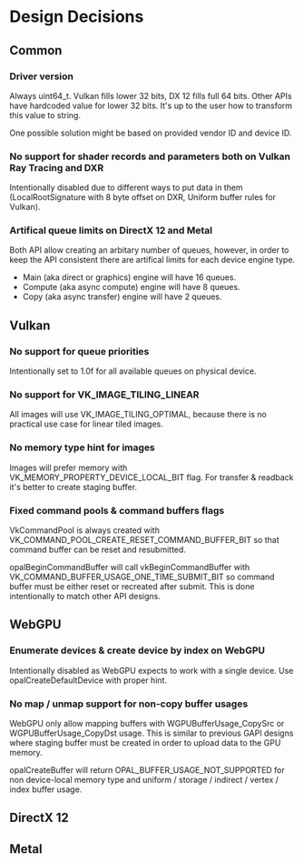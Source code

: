 # Design Decisions

## Common

### Driver version

Always uint64_t. Vulkan fills lower 32 bits, DX 12 fills full 64 bits. Other APIs have hardcoded value for lower 32 bits. It's up to the user how to transform this value to string.

One possible solution might be based on provided vendor ID and device ID.

### No support for shader records and parameters both on Vulkan Ray Tracing and DXR

Intentionally disabled due to different ways to put data in them (LocalRootSignature with 8 byte offset on DXR, Uniform buffer rules for Vulkan).

### Artifical queue limits on DirectX 12 and Metal

Both API allow creating an arbitary number of queues, however, in order to keep the API consistent there are artifical limits for each device engine type.

- Main (aka direct or graphics) engine will have 16 queues.
- Compute (aka async compute) engine will have 8 queues.
- Copy (aka async transfer) engine will have 2 queues.

## Vulkan

### No support for queue priorities

Intentionally set to 1.0f for all available queues on physical device.

### No support for VK_IMAGE_TILING_LINEAR

All images will use VK_IMAGE_TILING_OPTIMAL, because there is no practical use case for linear tiled images.

### No memory type hint for images

Images will prefer memory with VK_MEMORY_PROPERTY_DEVICE_LOCAL_BIT flag. For transfer & readback it's better to create staging buffer.

### Fixed command pools & command buffers flags

VkCommandPool is always created with VK_COMMAND_POOL_CREATE_RESET_COMMAND_BUFFER_BIT so that command buffer can be reset and resubmitted.

opalBeginCommandBuffer will call vkBeginCommandBuffer with VK_COMMAND_BUFFER_USAGE_ONE_TIME_SUBMIT_BIT so command buffer must be either reset or recreated after submit. This is done intentionally to match other API designs.

## WebGPU

### Enumerate devices & create device by index on WebGPU

Intentionally disabled as WebGPU expects to work with a single device. Use opalCreateDefaultDevice with proper hint.

### No map / unmap support for non-copy buffer usages

WebGPU only allow mapping buffers with WGPUBufferUsage_CopySrc or WGPUBufferUsage_CopyDst usage. This is similar to previous GAPI designs where staging buffer must be created in order to upload data to the GPU memory.

opalCreateBuffer will return OPAL_BUFFER_USAGE_NOT_SUPPORTED for non device-local memory type and uniform / storage / indirect / vertex / index buffer usage.

## DirectX 12

## Metal

